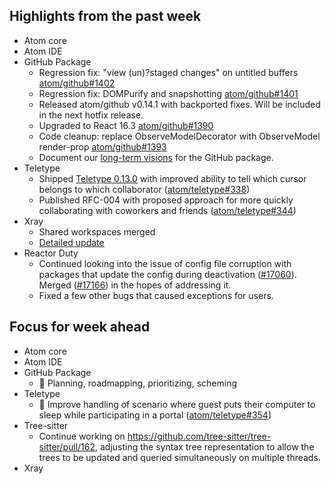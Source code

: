 ## Highlights from the past week

- Atom core
- Atom IDE
- GitHub Package
  - Regression fix: "view (un)?staged changes" on untitled buffers [atom/github#1402](https://github.com/atom/github/pull/1402)
  - Regression fix: DOMPurify and snapshotting [atom/github#1401](https://github.com/atom/github/pull/1401)
  - Released atom/github v0.14.1 with backported fixes. Will be included in the next hotfix release.
  - Upgraded to React 16.3 [atom/github#1390](https://github.com/atom/github/pull/1390)
  - Code cleanup: replace ObserveModelDecorator with ObserveModel render-prop [atom/github#1393](https://github.com/atom/github/pull/1393)
  - Document our [long-term visions](https://github.com/atom/github/tree/master/docs/vision) for the GitHub package.
- Teletype
  - Shipped [Teletype 0.13.0](https://github.com/atom/teletype/releases/tag/v0.13.0) with improved ability to tell which cursor belongs to which collaborator ([atom/teletype#338](https://github.com/atom/teletype/issues/338))
  - Published RFC-004 with proposed approach for more quickly collaborating with coworkers and friends ([atom/teletype#344](https://github.com/atom/teletype/pull/344))
- Xray
  - Shared workspaces merged
  - [Detailed update](https://github.com/atom/xray/blob/master/docs/updates/2018_04_23.md)
- Reactor Duty
  - Continued looking into the issue of config file corruption with packages that update the config during deactivation ([#17060](https://github.com/atom/atom/issues/17060)). Merged ([#17166](https://github.com/atom/atom/pull/17166)) in the hopes of addressing it.
  - Fixed a few other bugs that caused exceptions for users.

## Focus for week ahead

- Atom core
- Atom IDE
- GitHub Package
  - :notebook: Planning, roadmapping, prioritizing, scheming
- Teletype
  - :bug: Improve handling of scenario where guest puts their computer to sleep while participating in a portal ([atom/teletype#354](https://github.com/atom/teletype/issues/354))
- Tree-sitter
  - Continue working on https://github.com/tree-sitter/tree-sitter/pull/162, adjusting the syntax tree representation to allow the trees to be updated and queried simultaneously on multiple threads.
- Xray
